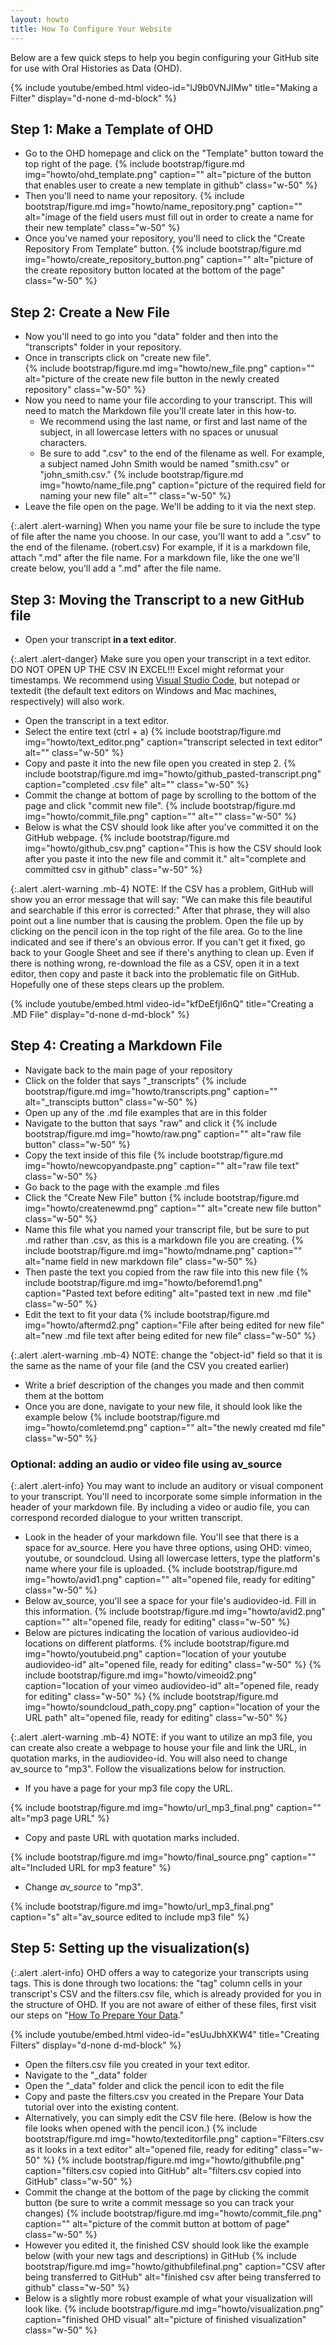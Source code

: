 ```yaml
---
layout: howto
title: How To Configure Your Website
---
```


Below are a few quick steps to help you begin configuring your GitHub site for use with Oral Histories as Data (OHD). 

{% include youtube/embed.html  video-id="lJ9b0VNJIMw" title="Making a Filter" display="d-none d-md-block" %}
## Step 1: Make a Template of OHD

- Go to the OHD homepage and click on the "Template" button toward the top right of the page. 
{% include bootstrap/figure.md img="howto/ohd_template.png" caption="" alt="picture of the button that enables user to create a new template in github" class="w-50" %}
- Then you'll need to name your repository.
{% include bootstrap/figure.md img="howto/name_repository.png" caption="" alt="image of the field users must fill out in order to create a name for their new template" class="w-50" %}
- Once you've named your repository, you'll need to click the "Create Repository From Template" button. 
{% include bootstrap/figure.md img="howto/create_repository_button.png" caption="" alt="picture of the create repository button located at the bottom of the page" class="w-50" %}

## Step 2: Create a New File

- Now you'll need to go into you "data" folder and then into the "transcripts" folder in your repository. 
- Once in transcripts click on "create new file".  
{% include bootstrap/figure.md img="howto/new_file.png" caption="" alt="picture of the create new file button in the newly created repository" class="w-50" %}
- Now you need to name your file according to your transcript. This will need to match the Markdown file you'll create later in this how-to. 
    - We recommend using the last name, or first and last name of the subject, in all lowercase letters with no spaces or unusual characters. 
    - Be sure to add ".csv" to the end of the filename as well. For example, a subject named John Smith would be named  "smith.csv" or "john_smith.csv."
{% include bootstrap/figure.md img="howto/name_file.png" caption="picture of the required field for naming your new file" alt="" class="w-50" %}
- Leave the file open on the page. We'll be adding to it via the next step.

{:.alert .alert-warning}
When you name your file be sure to include the type of file after the name you choose. In our case, you'll want to add a ".csv" to the end of the filename. (robert.csv) For example, if it is a markdown file, attach ".md" after the file name. For a markdown file, like the one we'll create below, you'll add a ".md" after the file name.

## Step 3: Moving the Transcript to a new GitHub file

- Open your transcript **in a text editor**.

{:.alert .alert-danger}
Make sure you open your transcript in a text editor. DO NOT OPEN UP THE CSV IN EXCEL!!! Excel might reformat your timestamps. We recommend using [Visual Studio Code](https://code.visualstudio.com/), but notepad or textedit (the default text editors on Windows and Mac machines, respectively) will also work. 
- Open the transcript in a text editor. 
- Select the entire text (ctrl + a) 
{% include bootstrap/figure.md img="howto/text_editor.png" caption="transcript selected in text editor" alt="" class="w-50" %}
- Copy and paste it into the new file open you created in step 2. 
{% include bootstrap/figure.md img="howto/github_pasted-transcript.png" caption="completed .csv file" alt="" class="w-50" %}
- Commit the change at bottom of page by scrolling to the bottom of the page and click "commit new file". 
{% include bootstrap/figure.md img="howto/commit_file.png" caption="" alt="" class="w-50" %}
- Below is what the CSV should look like after you've committed it on the GitHub webpage. 
{% include bootstrap/figure.md img="howto/github_csv.png" caption="This is how the CSV should look after you paste it into the new file and commit it." alt="complete and committed csv in github" class="w-50" %}

{:.alert .alert-warning .mb-4}
NOTE: If the CSV has a problem, GitHub will show you an error message that will say: "We can make this file beautiful and searchable if this error is corrected:" After that phrase, they will also point out a line number that is causing the problem. Open the file up by clicking on the pencil icon in the top right of the file area. Go to the line indicated and see if there's an obvious error. If you can't get it fixed, go back to your Google Sheet and see if there's anything to clean up. Even if there is nothing wrong, re-download the file as a CSV, open it in a text editor, then copy and paste it back into the problematic file on GitHub. Hopefully one of these steps clears up the problem. 

{% include youtube/embed.html  video-id="kfDeEfjl6nQ" title="Creating a .MD File" display="d-none d-md-block" %}
## Step 4: Creating a Markdown File

- Navigate back to the main page of your repository
- Click on the folder that says "_transcripts" 
{% include bootstrap/figure.md img="howto/transcripts.png" caption="" alt="_transcipts button" class="w-50" %}
- Open up any of the .md file examples that are in this folder
- Navigate to the button that says "raw" and click it
{% include bootstrap/figure.md img="howto/raw.png" caption="" alt="raw file button" class="w-50" %}
- Copy the text inside of this file
{% include bootstrap/figure.md img="howto/newcopyandpaste.png" caption="" alt="raw file text" class="w-50" %}
- Go back to the page with the example .md files
- Click the "Create New File" button
{% include bootstrap/figure.md img="howto/createnewmd.png" caption="" alt="create new file button" class="w-50" %}
- Name this file what you named your transcript file, but be sure to put .md rather than .csv, as this is a markdown file you are creating. 
{% include bootstrap/figure.md img="howto/mdname.png" caption="" alt="name field in new markdown file" class="w-50" %}
- Then paste the text you copied from the raw file into this new file
{% include bootstrap/figure.md img="howto/beforemd1.png" caption="Pasted text before editing" alt="pasted text in new .md file" class="w-50" %}
- Edit the text to fit your data 
{% include bootstrap/figure.md img="howto/aftermd2.png" caption="File after being edited for new file" alt="new .md file text after being edited for new file" class="w-50" %}


{:.alert .alert-warning .mb-4}
NOTE: change the "object-id" field so that it is the same as the name of your file (and the CSV you created earlier)

- Write a brief description of the changes you made and then commit them at the bottom 
- Once you are done, navigate to your new file, it should look like the example below
{% include bootstrap/figure.md img="howto/comletemd.png" caption="" alt="the newly created md file" class="w-50" %}

### Optional: adding an audio or video file using av_source

{:.alert .alert-info}
You may want to include an auditory or visual component to your transcript. You'll need to incorporate some simple information in the header of your markdown file. By including a video or audio file, you can correspond recorded dialogue to your written transcript. 

- Look in the header of your markdown file. You'll see that there is a space for av_source. Here you have three options, using OHD: vimeo, youtube, or soundcloud. Using all lowercase letters, type the platform's name where your file is uploaded. 
{% include bootstrap/figure.md img="howto/avid1.png" caption="" alt="opened file, ready for editing" class="w-50" %}
- Below av_source, you'll see a space for your file's audiovideo-id. Fill in this information. 
{% include bootstrap/figure.md img="howto/avid2.png" caption="" alt="opened file, ready for editing" class="w-50" %}
- Below are pictures indicating the location of various audiovideo-id locations on different platforms. 
{% include bootstrap/figure.md img="howto/youtubeid.png" caption="location of your youtube audiovideo-id" alt="opened file, ready for editing" class="w-50" %}
{% include bootstrap/figure.md img="howto/vimeoid2.png" caption="location of your vimeo audiovideo-id" alt="opened file, ready for editing" class="w-50" %}
{% include bootstrap/figure.md img="howto/soundcloud_path_copy.png" caption="location of your the URL path" alt="opened file, ready for editing" class="w-50" %}


{:.alert .alert-warning .mb-4}
NOTE: if you want to utilize an mp3 file, you can create also create a webpage to house your file and link the URL, in quotation marks, in the audiovideo-id. You will also need to change av_source to "mp3". Follow the visualizations below for instruction. 

- If you have a page for your mp3 file copy the URL. 

{% include bootstrap/figure.md img="howto/url_mp3_final.png" caption="" alt="mp3 page URL" %}

- Copy and paste URL with quotation marks included. 

{% include bootstrap/figure.md img="howto/final_source.png" caption="" alt="Included URL for mp3 feature" %}

- Change *av_source* to "mp3". 

{% include bootstrap/figure.md img="howto/url_mp3_final.png" caption="s" alt="av_source edited to include mp3 file" %}



## Step 5: Setting up the visualization(s)

{:.alert .alert-info}
OHD offers a way to categorize your transcripts using tags. This is done through two locations: the "tag" column cells in your transcript's CSV and the filters.csv file, which is already provided for you in the structure of OHD. If you are not aware of either of these files, first visit our steps on "[How To Prepare Your Data](prepareyourdata.html)." 


{% include youtube/embed.html  video-id="esUuJbhXKW4" title="Creating Filters" display="d-none d-md-block" %}
- Open the filters.csv file you created in your text editor. 
- Navigate to the "_data" folder 
- Open the "_data" folder and click the pencil icon to edit the file
- Copy and paste the filters.csv you created in the Prepare Your Data tutorial over into the existing content. 
- Alternatively, you can simply edit the CSV file here. (Below is how the file looks when opened with the pencil icon.)
{% include bootstrap/figure.md img="howto/texteditorfile.png" caption="Filters.csv as it looks in a text editor" alt="opened file, ready for editing" class="w-50" %}
{% include bootstrap/figure.md img="howto/githubfile.png" caption="filters.csv copied into GitHub" alt="filters.csv copied into GitHub" class="w-50" %}
- Commit the change at the bottom of the page by clicking the commit button (be sure to write a commit message so you can track your changes)
{% include bootstrap/figure.md img="howto/commit_file.png" caption="" alt="picture of the commit button at bottom of page" class="w-50" %}
- However you edited it, the finished CSV should look like the example below (with your new tags and descriptions) in GitHub
{% include bootstrap/figure.md img="howto/githubfilefinal.png" caption="CSV after being transferred to GitHub" alt="finished csv after being transferred to github" class="w-50" %}
- Below is a slightly more robust example of what your visualization will look like. 
{% include bootstrap/figure.md img="howto/visualization.png" caption="finished OHD visual" alt="picture of finished visualization" class="w-50" %}




